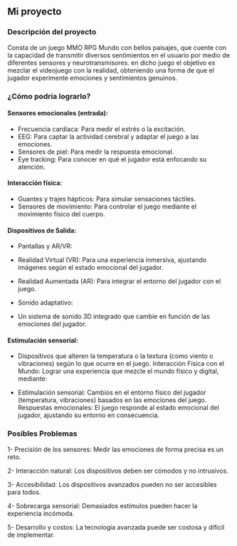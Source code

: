 <!--imagina un proyecto de entretenimiento digital que te gustaría desarrollar en el futuro. Describe brevemente el proyecto y luego enfócate en cómo podrías integrar sistemas físicos interactivos para mejorarlo. 
¿Qué tipo de dispositivos de entrada/salida utilizarías? ¿Qué tipo de interacción con el mundo físico te gustaría lograr? 
¿Qué problemas crees que podrías encontrar al implementar estos sistemas? Conecta tu visión con la descripción del curso y los conceptos que se mencionan.-->

## Mi proyecto

### Descripción del proyecto

Consta de un juego MMO RPG Mundo con bellos paisajes, que cuente con la capacidad de transmitir diversos sentimientos en el usuario por medio de diferentes sensores y neurotransmisores. en dicho juego el objetivo es mezclar el videojuego con la realidad, obteniendo una forma de que el jugador experimente emociones y sentimientos genuinos.

### ¿Cómo podría lograrlo?

#### Sensores emocionales (entrada):

- Frecuencia cardíaca: Para medir el estrés o la excitación.
- EEG: Para captar la actividad cerebral y adaptar el juego a las emociones.
- Sensores de piel: Para medir la respuesta emocional.
- Eye tracking: Para conocer en qué el jugador está enfocando su atención.
  
#### Interacción física:

- Guantes y trajes hápticos: Para simular sensaciones táctiles.
- Sensores de movimiento: Para controlar el juego mediante el movimiento físico del cuerpo.

  
#### Dispositivos de Salida:

- Pantallas y AR/VR:

- Realidad Virtual (VR): Para una experiencia inmersiva, ajustando imágenes según el estado emocional del jugador.
- Realidad Aumentada (AR): Para integrar el entorno del jugador con el juego.
  
- Sonido adaptativo:

- Un sistema de sonido 3D integrado que cambie en función de las emociones del jugador.

#### Estimulación sensorial:

- Dispositivos que alteren la temperatura o la textura (como viento o vibraciones) según lo que ocurre en el juego.
Interacción Física con el Mundo:
Lograr una experiencia que mezcle el mundo físico y digital, mediante:

- Estimulación sensorial: Cambios en el entorno físico del jugador (temperatura, vibraciones) basados en las emociones del juego.
Respuestas emocionales: El juego responde al estado emocional del jugador, ajustando su entorno en consecuencia.


### Posibles Problemas

1- Precisión de los sensores: Medir las emociones de forma precisa es un reto.

2- Interacción natural: Los dispositivos deben ser cómodos y no intrusivos.

3- Accesibilidad: Los dispositivos avanzados pueden no ser accesibles para todos.

4- Sobrecarga sensorial: Demasiados estímulos pueden hacer la experiencia incómoda.

5- Desarrollo y costos: La tecnología avanzada puede ser costosa y difícil de implementar.
